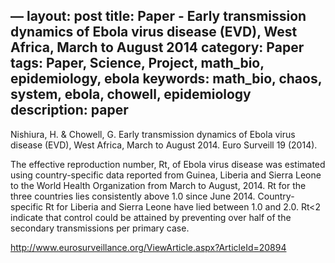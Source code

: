 —
layout: post
title: Paper - Early transmission dynamics of Ebola virus disease (EVD), West Africa, March to August 2014
category: Paper
tags: Paper, Science, Project, math_bio, epidemiology, ebola
keywords: math_bio, chaos, system, ebola, chowell, epidemiology
description: paper
---

Nishiura, H. & Chowell, G. Early transmission dynamics of Ebola virus disease (EVD), West Africa, March to August 2014. Euro Surveill 19 (2014).

The effective reproduction number, Rt, of Ebola virus disease was estimated using country-specific data reported from Guinea, Liberia and Sierra Leone to the World Health Organization from March to August, 2014. Rt for the three countries lies consistently above 1.0 since June 2014. Country-specific Rt for Liberia and Sierra Leone have lied between 1.0 and 2.0. Rt<2 indicate that control could be attained by preventing over half of the secondary transmissions per primary case.

<http://www.eurosurveillance.org/ViewArticle.aspx?ArticleId=20894>

